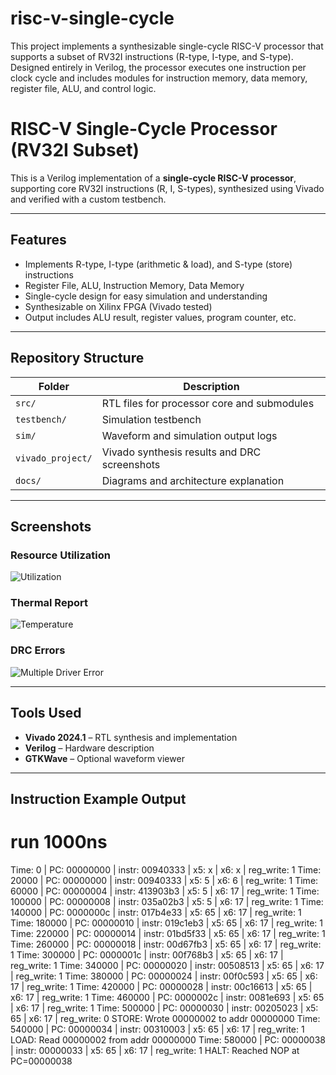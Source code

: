 # risc-v-single-cycle
This project implements a synthesizable single-cycle RISC-V processor that supports a subset of RV32I instructions (R-type, I-type, and S-type). Designed entirely in Verilog, the processor executes one instruction per clock cycle and includes modules for instruction memory, data memory, register file, ALU, and control logic.
#  RISC-V Single-Cycle Processor (RV32I Subset)

This is a Verilog implementation of a **single-cycle RISC-V processor**, supporting core RV32I instructions (R, I, S-types), synthesized using Vivado and verified with a custom testbench.

---

##  Features

- Implements R-type, I-type (arithmetic & load), and S-type (store) instructions
- Register File, ALU, Instruction Memory, Data Memory
- Single-cycle design for easy simulation and understanding
- Synthesizable on Xilinx FPGA (Vivado tested)
- Output includes ALU result, register values, program counter, etc.

---

##  Repository Structure

| Folder         | Description                                        |
|----------------|----------------------------------------------------|
| `src/`         | RTL files for processor core and submodules        |
| `testbench/`   | Simulation testbench                               |
| `sim/`         | Waveform and simulation output logs                |
| `vivado_project/` | Vivado synthesis results and DRC screenshots     |
| `docs/`        | Diagrams and architecture explanation              |

---

##  Screenshots

###  Resource Utilization

![Utilization](vivado_project/screenshots/resource_utilization.png)

###  Thermal Report

![Temperature](vivado_project/screenshots/temp_violation.png)

###  DRC Errors

![Multiple Driver Error](vivado_project/screenshots/multiple_driver_error.png)

---

##  Tools Used

- **Vivado 2024.1** – RTL synthesis and implementation
- **Verilog** – Hardware description
- **GTKWave** – Optional waveform viewer


---

##  Instruction Example Output

# run 1000ns
Time: 0 | PC: 00000000 | instr: 00940333 | x5:          x | x6:          x | reg_write: 1
Time: 20000 | PC: 00000000 | instr: 00940333 | x5:          5 | x6:          6 | reg_write: 1
Time: 60000 | PC: 00000004 | instr: 413903b3 | x5:          5 | x6:         17 | reg_write: 1
Time: 100000 | PC: 00000008 | instr: 035a02b3 | x5:          5 | x6:         17 | reg_write: 1
Time: 140000 | PC: 0000000c | instr: 017b4e33 | x5:         65 | x6:         17 | reg_write: 1
Time: 180000 | PC: 00000010 | instr: 019c1eb3 | x5:         65 | x6:         17 | reg_write: 1
Time: 220000 | PC: 00000014 | instr: 01bd5f33 | x5:         65 | x6:         17 | reg_write: 1
Time: 260000 | PC: 00000018 | instr: 00d67fb3 | x5:         65 | x6:         17 | reg_write: 1
Time: 300000 | PC: 0000001c | instr: 00f768b3 | x5:         65 | x6:         17 | reg_write: 1
Time: 340000 | PC: 00000020 | instr: 00508513 | x5:         65 | x6:         17 | reg_write: 1
Time: 380000 | PC: 00000024 | instr: 00f0c593 | x5:         65 | x6:         17 | reg_write: 1
Time: 420000 | PC: 00000028 | instr: 00c16613 | x5:         65 | x6:         17 | reg_write: 1
Time: 460000 | PC: 0000002c | instr: 0081e693 | x5:         65 | x6:         17 | reg_write: 1
Time: 500000 | PC: 00000030 | instr: 00205023 | x5:         65 | x6:         17 | reg_write: 0
STORE: Wrote 00000002 to addr 00000000
Time: 540000 | PC: 00000034 | instr: 00310003 | x5:         65 | x6:         17 | reg_write: 1
LOAD: Read 00000002 from addr 00000000
Time: 580000 | PC: 00000038 | instr: 00000033 | x5:         65 | x6:         17 | reg_write: 1
HALT: Reached NOP at PC=00000038
